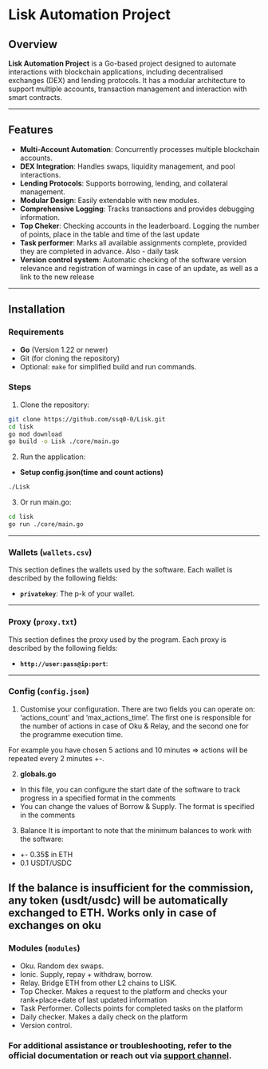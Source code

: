 # Lisk Automation Project

## Overview

**Lisk Automation Project** is a Go-based project designed to automate interactions with blockchain applications, including decentralised exchanges (DEX) and lending protocols. It has a modular architecture to support multiple accounts, transaction management and interaction with smart contracts.

---

## Features

- **Multi-Account Automation**: Concurrently processes multiple blockchain accounts.
- **DEX Integration**: Handles swaps, liquidity management, and pool interactions.
- **Lending Protocols**: Supports borrowing, lending, and collateral management.
- **Modular Design**: Easily extendable with new modules.
- **Comprehensive Logging**: Tracks transactions and provides debugging information.
- **Top Cheker**: Checking accounts in the leaderboard. Logging the number of points, place in the table and time of the last update
- **Task performer**: Marks all available assignments complete, provided they are completed in advance. Also - daily task
- **Version control system**: Automatic checking of the software version relevance and registration of warnings in case of an update, as well as a link to the new release

---
## Installation

### Requirements

- **Go** (Version 1.22 or newer)
- Git (for cloning the repository)
- Optional: `make` for simplified build and run commands.

### Steps

1. Clone the repository:
```bash
git clone https://github.com/ssq0-0/Lisk.git
cd lisk
go mod download
go build -o Lisk ./core/main.go   
```
2. Run the application:
- **Setup config.json(time and count actions)**

```bash
./Lisk
```

3. Or run main.go:
```bash
cd lisk
go run ./core/main.go
```
---

### Wallets (`wallets.csv`)

This section defines the wallets used by the software. Each wallet is described by the following fields:

- **`privatekey`**: The p-k of your wallet.
---
### Proxy (`proxy.txt`)

This section defines the proxy used by the program. Each proxy is described by the following fields:

- **`http://user:pass@ip:port`**:
---
### Config (`config.json`)

1. Customise your configuration. There are two fields you can operate on: ‘actions_count’ and ‘max_actions_time’. The first one is responsible for the number of actions in case of Oku & Relay, and the second one for the programme execution time. 

For example you have chosen 5 actions and 10 minutes => actions will be repeated every 2 minutes +-.

2. **globals.go** 
- In this file, you can configure the start date of the software to track progress in a specified format in the comments
- You can change the values of Borrow & Supply. The format is specified in the comments

3. Balance
It is important to note that the minimum balances to work with the software: 
- +- 0.35$ in ETH
- 0.1 USDT/USDC

**If the balance is insufficient for the commission, any token (usdt/usdc) will be automatically exchanged to ETH. Works only in case of exchanges on oku**
---

### Modules (`modules`)

- Oku. Random dex swaps.
- Ionic. Supply, repay + withdraw, borrow.
- Relay. Bridge ETH from other L2 chains to LISK.
- Top Checker. Makes a request to the platform and checks your rank+place+date of last updated information
- Task Performer. Collects points for completed tasks on the platform
- Daily checker. Makes a daily check on the platform
- Version control.

### For additional assistance or troubleshooting, refer to the official documentation or reach out via [support channel](https://t.me/cheifssq).
